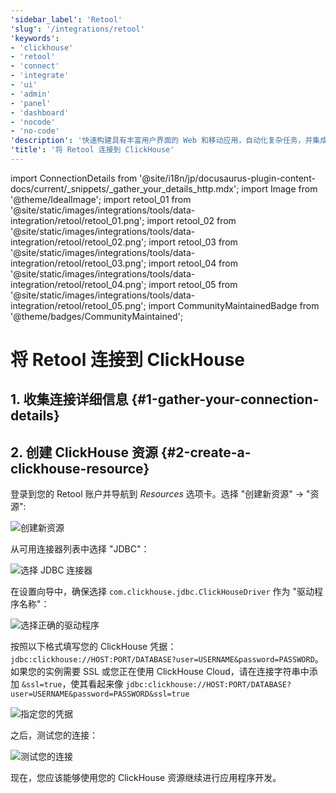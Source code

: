 ```yaml
---
'sidebar_label': 'Retool'
'slug': '/integrations/retool'
'keywords':
- 'clickhouse'
- 'retool'
- 'connect'
- 'integrate'
- 'ui'
- 'admin'
- 'panel'
- 'dashboard'
- 'nocode'
- 'no-code'
'description': '快速构建具有丰富用户界面的 Web 和移动应用，自动化复杂任务，并集成 AI — 所有这一切都由您的数据驱动。'
'title': '将 Retool 连接到 ClickHouse'
---
```


import ConnectionDetails from '@site/i18n/jp/docusaurus-plugin-content-docs/current/_snippets/_gather_your_details_http.mdx';
import Image from '@theme/IdealImage';
import retool_01 from '@site/static/images/integrations/tools/data-integration/retool/retool_01.png';
import retool_02 from '@site/static/images/integrations/tools/data-integration/retool/retool_02.png';
import retool_03 from '@site/static/images/integrations/tools/data-integration/retool/retool_03.png';
import retool_04 from '@site/static/images/integrations/tools/data-integration/retool/retool_04.png';
import retool_05 from '@site/static/images/integrations/tools/data-integration/retool/retool_05.png';
import CommunityMaintainedBadge from '@theme/badges/CommunityMaintained';


# 将 Retool 连接到 ClickHouse

<CommunityMaintainedBadge/>

## 1. 收集连接详细信息 {#1-gather-your-connection-details}
<ConnectionDetails />

## 2. 创建 ClickHouse 资源 {#2-create-a-clickhouse-resource}

登录到您的 Retool 账户并导航到 _Resources_ 选项卡。选择 "创建新资源" -> "资源":

<Image img={retool_01} size="lg" border alt="创建新资源" />
<br/>

从可用连接器列表中选择 "JDBC"：

<Image img={retool_02} size="lg" border alt="选择 JDBC 连接器" />
<br/>

在设置向导中，确保选择 `com.clickhouse.jdbc.ClickHouseDriver` 作为 "驱动程序名称"：

<Image img={retool_03} size="lg" border alt="选择正确的驱动程序" />
<br/>

按照以下格式填写您的 ClickHouse 凭据： `jdbc:clickhouse://HOST:PORT/DATABASE?user=USERNAME&password=PASSWORD`。
如果您的实例需要 SSL 或您正在使用 ClickHouse Cloud，请在连接字符串中添加 `&ssl=true`，使其看起来像 `jdbc:clickhouse://HOST:PORT/DATABASE?user=USERNAME&password=PASSWORD&ssl=true`

<Image img={retool_04} size="lg" border alt="指定您的凭据" />
<br/>

之后，测试您的连接：

<Image img={retool_05} size="lg" border alt="测试您的连接" />
<br/>

现在，您应该能够使用您的 ClickHouse 资源继续进行应用程序开发。
